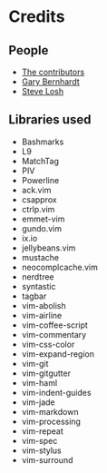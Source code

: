 # Credits

## People
* [The contributors](https://github.com/vladh/dotfiles/graphs/contributors)
* [Gary Bernhardt](https://github.com/garybernhardt)
* [Steve Losh](http://stevelosh.com/)

## Libraries used
* Bashmarks
* L9
* MatchTag
* PIV
* Powerline
* ack.vim
* csapprox
* ctrlp.vim
* emmet-vim
* gundo.vim
* ix.io
* jellybeans.vim
* mustache
* neocomplcache.vim
* nerdtree
* syntastic
* tagbar
* vim-abolish
* vim-airline
* vim-coffee-script
* vim-commentary
* vim-css-color
* vim-expand-region
* vim-git
* vim-gitgutter
* vim-haml
* vim-indent-guides
* vim-jade
* vim-markdown
* vim-processing
* vim-repeat
* vim-spec
* vim-stylus
* vim-surround
